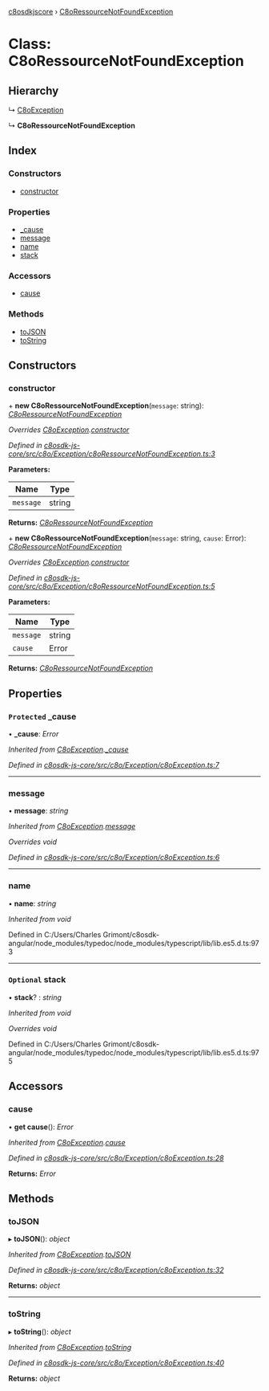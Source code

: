 [c8osdkjscore](../README.md) › [C8oRessourceNotFoundException](c8oressourcenotfoundexception.md)

# Class: C8oRessourceNotFoundException

## Hierarchy

  ↳ [C8oException](c8oexception.md)

  ↳ **C8oRessourceNotFoundException**

## Index

### Constructors

* [constructor](c8oressourcenotfoundexception.md#constructor)

### Properties

* [_cause](c8oressourcenotfoundexception.md#protected-_cause)
* [message](c8oressourcenotfoundexception.md#message)
* [name](c8oressourcenotfoundexception.md#name)
* [stack](c8oressourcenotfoundexception.md#optional-stack)

### Accessors

* [cause](c8oressourcenotfoundexception.md#cause)

### Methods

* [toJSON](c8oressourcenotfoundexception.md#tojson)
* [toString](c8oressourcenotfoundexception.md#tostring)

## Constructors

###  constructor

\+ **new C8oRessourceNotFoundException**(`message`: string): *[C8oRessourceNotFoundException](c8oressourcenotfoundexception.md)*

*Overrides [C8oException](c8oexception.md).[constructor](c8oexception.md#constructor)*

*Defined in [c8osdk-js-core/src/c8o/Exception/c8oRessourceNotFoundException.ts:3](https://github.com/convertigo/c8osdk-angular/blob/b02decc/src/c8o/Exception/c8oRessourceNotFoundException.ts#L3)*

**Parameters:**

Name | Type |
------ | ------ |
`message` | string |

**Returns:** *[C8oRessourceNotFoundException](c8oressourcenotfoundexception.md)*

\+ **new C8oRessourceNotFoundException**(`message`: string, `cause`: Error): *[C8oRessourceNotFoundException](c8oressourcenotfoundexception.md)*

*Overrides [C8oException](c8oexception.md).[constructor](c8oexception.md#constructor)*

*Defined in [c8osdk-js-core/src/c8o/Exception/c8oRessourceNotFoundException.ts:5](https://github.com/convertigo/c8osdk-angular/blob/b02decc/src/c8o/Exception/c8oRessourceNotFoundException.ts#L5)*

**Parameters:**

Name | Type |
------ | ------ |
`message` | string |
`cause` | Error |

**Returns:** *[C8oRessourceNotFoundException](c8oressourcenotfoundexception.md)*

## Properties

### `Protected` _cause

• **_cause**: *Error*

*Inherited from [C8oException](c8oexception.md).[_cause](c8oexception.md#protected-_cause)*

*Defined in [c8osdk-js-core/src/c8o/Exception/c8oException.ts:7](https://github.com/convertigo/c8osdk-angular/blob/b02decc/src/c8o/Exception/c8oException.ts#L7)*

___

###  message

• **message**: *string*

*Inherited from [C8oException](c8oexception.md).[message](c8oexception.md#message)*

*Overrides void*

*Defined in [c8osdk-js-core/src/c8o/Exception/c8oException.ts:6](https://github.com/convertigo/c8osdk-angular/blob/b02decc/src/c8o/Exception/c8oException.ts#L6)*

___

###  name

• **name**: *string*

*Inherited from void*

Defined in C:/Users/Charles Grimont/c8osdk-angular/node_modules/typedoc/node_modules/typescript/lib/lib.es5.d.ts:973

___

### `Optional` stack

• **stack**? : *string*

*Inherited from void*

*Overrides void*

Defined in C:/Users/Charles Grimont/c8osdk-angular/node_modules/typedoc/node_modules/typescript/lib/lib.es5.d.ts:975

## Accessors

###  cause

• **get cause**(): *Error*

*Inherited from [C8oException](c8oexception.md).[cause](c8oexception.md#cause)*

*Defined in [c8osdk-js-core/src/c8o/Exception/c8oException.ts:28](https://github.com/convertigo/c8osdk-angular/blob/b02decc/src/c8o/Exception/c8oException.ts#L28)*

**Returns:** *Error*

## Methods

###  toJSON

▸ **toJSON**(): *object*

*Inherited from [C8oException](c8oexception.md).[toJSON](c8oexception.md#tojson)*

*Defined in [c8osdk-js-core/src/c8o/Exception/c8oException.ts:32](https://github.com/convertigo/c8osdk-angular/blob/b02decc/src/c8o/Exception/c8oException.ts#L32)*

**Returns:** *object*

___

###  toString

▸ **toString**(): *object*

*Inherited from [C8oException](c8oexception.md).[toString](c8oexception.md#tostring)*

*Defined in [c8osdk-js-core/src/c8o/Exception/c8oException.ts:40](https://github.com/convertigo/c8osdk-angular/blob/b02decc/src/c8o/Exception/c8oException.ts#L40)*

**Returns:** *object*
